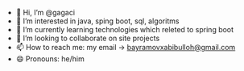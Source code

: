 - 👋 Hi, I’m @gagaci 
- 👀 I’m interested in java, sping boot, sql, algoritms
- 🌱 I’m currently learning technologies which releted to spring boot
- 💞️ I’m looking to collaborate on site projects
- 📫 How to reach me: my email -> bayramovxabibulloh@gmail.com
- 😄 Pronouns: he/him


<!---
gagaci/gagaci is a ✨ special ✨ repository because its `README.md` (this file) appears on your GitHub profile.
You can click the Preview link to take a look at your changes.
--->
